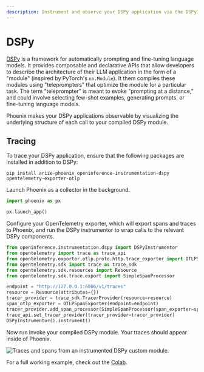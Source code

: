 ```yaml
---
description: Instrument and observe your DSPy application via the DSPyInstrumentor
---
```


# DSPy

[DSPy](https://github.com/stanfordnlp/dspy) is a framework for automatically prompting and fine-tuning language models. It provides composable and declarative APIs that allow developers to describe the architecture of their LLM application in the form of a "module" (inspired by PyTorch's `nn.Module`). It them compiles these modules using "teleprompters" that optimize the module for a particular task. The term "teleprompter" is meant to evoke "prompting at a distance," and could involve selecting few-shot examples, generating prompts, or fine-tuning language models.

Phoenix makes your DSPy applications observable by visualizing the underlying structure of each call to your compiled DSPy module.

## Tracing

To trace your DSPy application, ensure that the following packages are installed in addition to DSPy:

```
pip install arize-phoenix openinference-instrumentation-dspy opentelemetry-exporter-otlp
```

Launch Phoenix as a collector in the background.

```python
import phoenix as px

px.launch_app()
```

Configure your OpenTelemetry exporter, which will export spans and traces to Phoenix, and run the DSPy instrumentor to wrap calls to the relevant DSPy components.

```python
from openinference.instrumentation.dspy import DSPyInstrumentor
from opentelemetry import trace as trace_api
from opentelemetry.exporter.otlp.proto.http.trace_exporter import OTLPSpanExporter
from opentelemetry.sdk import trace as trace_sdk
from opentelemetry.sdk.resources import Resource
from opentelemetry.sdk.trace.export import SimpleSpanProcessor

endpoint = "http://127.0.0.1:6006/v1/traces"
resource = Resource(attributes={})
tracer_provider = trace_sdk.TracerProvider(resource=resource)
span_otlp_exporter = OTLPSpanExporter(endpoint=endpoint)
tracer_provider.add_span_processor(SimpleSpanProcessor(span_exporter=span_otlp_exporter))
trace_api.set_tracer_provider(tracer_provider=tracer_provider)
DSPyInstrumentor().instrument()
```

Now run invoke your compiled DSPy module. Your traces should appear inside of Phoenix.

![Traces and spans from an instrumented DSPy custom module.](https://storage.googleapis.com/arize-phoenix-assets/assets/docs/notebooks/dspy-tracing-tutorial/dspy\_spans\_and\_traces.gif)

For a full working example, check out the [Colab](https://colab.research.google.com/github/Arize-ai/phoenix/blob/main/tutorials/tracing/dspy\_tracing\_tutorial.ipynb).
